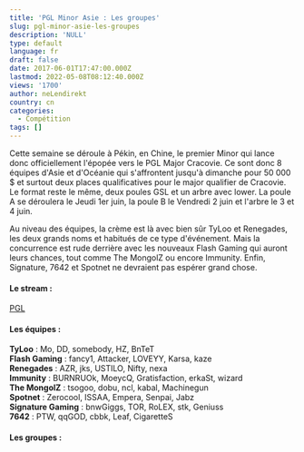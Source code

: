 ```yaml
---
title: 'PGL Minor Asie : Les groupes'
slug: pgl-minor-asie-les-groupes
description: 'NULL'
type: default
language: fr
draft: false
date: 2017-06-01T17:47:00.000Z
lastmod: 2022-05-08T08:12:40.000Z
views: '1700'
author: neLendirekt
country: cn
categories:
  - Compétition
tags: []
---
```

Cette semaine se déroule à Pékin, en Chine, le premier Minor qui lance donc officiellement l'épopée vers le PGL Major Cracovie. Ce sont donc 8 équipes d'Asie et d'Océanie qui s'affrontent jusqu'à dimanche pour 50 000 $ et surtout deux places qualificatives pour le major qualifier de Cracovie. Le format reste le même, deux poules GSL et un arbre avec lower. La poule A se déroulera le Jeudi 1er juin, la poule B le Vendredi 2 juin et l'arbre le 3 et 4 juin. 

Au niveau des équipes, la crème est là avec bien sûr TyLoo et Renegades, les deux grands noms et habitués de ce type d'événement. Mais la concurrence est rude derrière avec les nouveaux Flash Gaming qui auront leurs chances, tout comme The MongolZ ou encore Immunity. Enfin, Signature, 7642 et Spotnet ne devraient pas espérer grand chose.

#### **Le stream :** 

[PGL](https://www.twitch.tv/pgl)

#### **Les équipes :** 

**TyLoo** : Mo, DD, somebody, HZ, BnTeT  
**Flash Gaming** : fancy1, Attacker, LOVEYY, Karsa, kaze  
**Renegades** : AZR, jks, USTILO, Nifty, nexa  
**Immunity** : BURNRUOk, MoeycQ, Gratisfaction, erkaSt, wizard  
**The MongolZ** : tsogoo, dobu, ncl, kabal, Machinegun  
**Spotnet** : Zerocool, ISSAA, Empera, Senpai, Jabz  
**Signature Gaming** : bnwGiggs, TOR, RoLEX, stk, Geniuss   
**7642** : PTW, qqGOD, cbbk, Leaf, CigaretteS

#### **Les groupes :**
